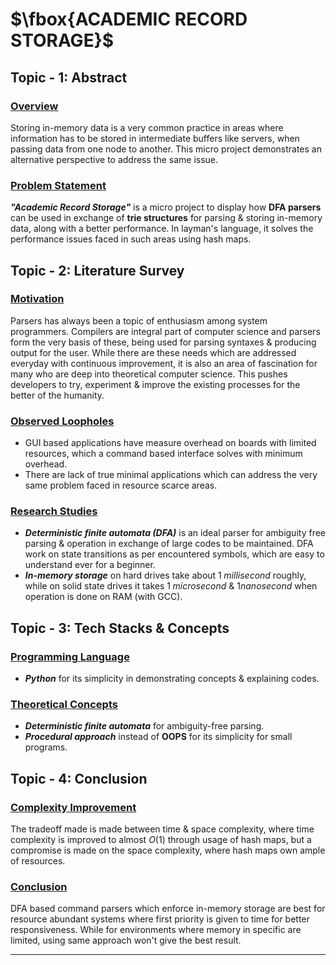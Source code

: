 # $\fbox{ACADEMIC RECORD STORAGE}$





## **Topic - 1: Abstract**

### <u>Overview</u>

Storing in-memory data is a very common practice in areas where information has to be stored in intermediate buffers like servers, when passing data from one node to another. This micro project demonstrates an alternative perspective to address the same issue.


### <u>Problem Statement</u>

***"Academic Record Storage"*** is a micro project to display how **DFA parsers** can be used in exchange of **trie structures** for parsing & storing in-memory data, along with a better performance. In layman's language, it solves the performance issues faced in such areas using hash maps.



## **Topic - 2: Literature Survey**

### <u>Motivation</u>

Parsers has always been a topic of enthusiasm among system programmers. Compilers are integral part of computer science and parsers form the very basis of these, being used for parsing syntaxes & producing output for the user. While there are these needs which are addressed everyday with continuous improvement, it is also an area of fascination for many who are deep into theoretical computer science. This pushes developers to try, experiment & improve the existing processes for the better of the humanity.


### <u>Observed Loopholes</u>

- GUI based applications have measure overhead on boards with limited resources, which a command based interface solves with minimum overhead.
- There are lack of true minimal applications which can address the very same problem faced in resource scarce areas.


### <u>Research Studies</u>

- ***Deterministic finite automata (DFA)*** is an ideal parser for ambiguity free parsing & operation in exchange of large codes to be maintained. DFA work on state transitions as per encountered symbols, which are easy to understand ever for a beginner.
- ***In-memory storage*** on hard drives take about $1\;millisecond$ roughly, while on solid state drives it takes $1\;microsecond$ & $1 nanosecond$ when operation is done on RAM (with GCC).



## **Topic - 3: Tech Stacks & Concepts**

### <u>Programming Language</u>

- ***Python*** for its simplicity in demonstrating concepts & explaining codes.


### <u>Theoretical Concepts</u>

- ***Deterministic finite automata*** for ambiguity-free parsing.
- ***Procedural approach*** instead of **OOPS** for its simplicity for small programs.



## **Topic - 4: Conclusion**

### <u>Complexity Improvement</u>

The tradeoff made is made between time & space complexity, where time complexity is improved to almost $O(1)$ through usage of hash maps, but a compromise is made on the space complexity, where hash maps own ample of resources.


### <u>Conclusion</u>

DFA based command parsers which enforce in-memory storage are best for resource abundant systems where first priority is given to time for better responsiveness. While for environments where memory in specific are limited, using same approach won't give the best result.

---
